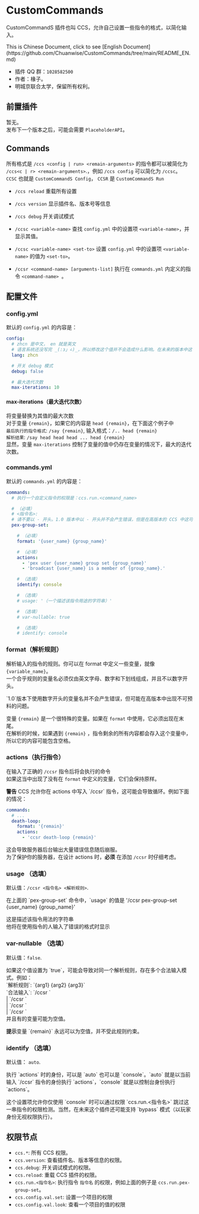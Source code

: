 # CustomCommands
<p>CustomCommandS 插件也叫 CCS，允许自己设置一些指令的格式，以简化输入。
<p>This is Chinese Document, click to see [English Document](https://github.com/Chuanwise/CustomCommands/tree/main/README_EN.md)

* 插件 QQ 群：`1028582500`
* 作者：椽子。
* 明城京联合太学，保留所有权利。

## 前置插件
暂无。<br>
发布下一个版本之后，可能会需要 `PlaceholderAPI`。

## Commands
所有格式是 `/ccs <config | run> <remain-arguments>` 的指令都可以被简化为 `/ccs<c | r> <remain-arguments>`.，例如 `/ccs config` 可以简化为 `/ccsc`。<br>
`CCSC` 也就是 `CustomCommandS Config`， `CCSR` 是 `CustomCommandS Run`

* `/ccs reload`                     重载所有设置
* `/ccs version`                  显示插件名、版本号等信息
* `/ccs debug`                    开关调试模式

* `/ccsc <variable-name>`                 查找 `config.yml` 中的设置项 `<variable-name>`，并显示其值。
* `/ccsc <variable-name> <set-to>`        设置 `config.yml` 中的设置项 `<variable-name>` 的值为 `<set-to>`。

* `/ccsr <command-name> [arguments-list]` 执行在 `commands.yml` 内定义的指令 `<command-name> `。

## 配置文件
### config.yml
默认的 `config.yml` 的内容是：

```yaml
config:       
  # zhcn 是中文， en 就是英文
  # 语言系统还没写完 _(:з」∠)_，所以修改这个值并不会造成什么影响。在未来的版本中这个设置项可能会发挥作用。
  lang: zhcn

  # 开关 debug 模式
  debug: false

  # 最大迭代次数
  max-iterations: 10
```
#### max-iterations（最大迭代次数）
将变量替换为其值的最大次数<br>
对于变量 `{remain}`，如果它的内容是 `head {remain}`，在下面这个例子中<br>
`最后执行的指令格式`: `/say {remain}`, 输入格式：`/.. head {remain}`<br>
`解析结果`: `/say head head head ... head {remain}`<br>
显然，变量 `max-iterations` 控制了变量的值中仍存在变量的情况下，最大的迭代次数。

### commands.yml
默认的 `commands.yml` 的内容是：

```yaml
commands:
  # 执行一个自定义指令的权限是：ccs.run.<command_name>

  # （必填）
  # <指令名>:
  # 请不要以 - 开头。1.0 版本中以 - 开头并不会产生错误，但是在高版本的 CCS 中这可能导致严重错误。
  pex-group-set:

    # （必填）
    format: '{user_name} {group_name}'

    # （必填）
    actions:
      - 'pex user {user_name} group set {group_name}'
      - 'broadcast {user_name} is a member of {group_name}.'

    # （选填）
    identify: console

    # （选填）
    # usage: '（一个描述该指令用途的字符串）'

    # （选填）
    # var-nullable: true

    # （选填）
    # identify: console
```
### format（解析规则）
解析输入的指令的规则。你可以在 format 中定义一些变量，就像 `{variable_name}`。<br>
一个合乎规则的变量名必须仅由英文字母、数字和下划线组成，并且不以数字开头。<br>

<p>`1.0`版本下使用数字开头的变量名并不会产生错误，但可能在高版本中出现不可预料的问题。

变量 `{remain}` 是一个很特殊的变量。如果在 `format` 中使用，它必须出现在末尾。<br>
在解析的时候，如果遇到 `{remain}` ，指令剩余的所有内容都会存入这个变量中，所以它的内容可能包含空格。

### actions（执行指令）
在输入了正确的 `/ccsr` 指令后将会执行的命令<br>
如果这当中出现了没有在 `format` 中定义的变量，它们会保持原样。

<p><b>警告</b> CCS 允许你在 actions 中写入 `/ccsr` 指令，这可能会导致循环。例如下面的情况：

```yaml
commands:
  # ...
  death-loop:
    format: '{remain}'
    actions:
      - 'ccsr death-loop {remain}'
```
这会导致服务器后台输出大量错误信息随后崩服。<br>
为了保护你的服务器，在设计 actions 时，<b>必须</b> 在添加 `/ccsr` 时仔细考虑。

### usage （选填）
默认值：`/ccsr <指令名> <解析规则>`.<br>
<p>在上面的 `pex-group-set` 命令中，`usage` 的值是 '/ccsr pex-group-set {user_name} {group_name}'

<p>这是描述该指令用法的字符串<br>
他将在使用指令的人输入了错误的格式时显示<br>

### var-nullable （选填）
默认值：`false`.<br>
<p>如果这个值设置为 `true`，可能会导致对同一个解析规则，存在多个合法输入模式。例如：<br>
`解析规则`: `{arg1} {arg2} {arg3}`<br>
`合法输入`: `/ccsr <command-name>`<br>
         | `/ccsr <command-name> <arg1>`<br>
         | `/ccsr <command-name> <arg1> <arg2>`<br>
         | `/ccsr <command-name> <arg1> <arg2> <arg3>`<br>
并且有的变量可能为空值。

<p><b>提示</b>变量 `{remain}` 永远可以为空值，并不受此规则约束。

### identify （选填）
默认值： `auto`.<br>
<p>执行 `actions` 时的身份，可以是 `auto` 也可以是 `console`。`auto` 就是以当前输入 `/ccsr` 指令的身份执行 `actions`，`console` 就是以控制台身份执行 `actions`。<p>
这个设置项允许你仅使用 `console` 时可以通过权限 `ccs.run.<指令名>` 跳过这一串指令的权限检测。当然，在未来这个插件还可能支持 `bypass` 模式（以玩家身份无视权限执行）。

## 权限节点
* `ccs.*`: 所有 CCS 权限。
* `ccs.version`: 查看插件名、版本等信息的权限。
* `ccs.debug`: 开关调试模式的权限。
* `ccs.reload`: 重载 CCS 插件的权限。
* `ccs.run.<指令名>`: 执行指令 `指令名` 的权限，例如上面的例子是 `ccs.run.pex-group-set`。
* `ccs.config.val.set`: 设置一个项目的权限
* `ccs.config.val.look`: 查看一个项目的值的权限